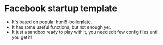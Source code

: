 Facebook startup template
=========================

- It's based on popular html5-boilerplate.
- It has some useful functions, but not enough yet.
- It just a sandbox ready to play with it, you need edit few config files until you get it!
